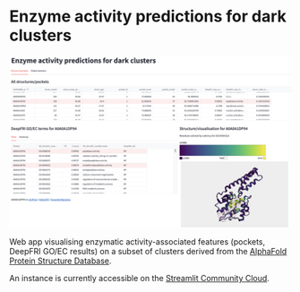 # Enzyme activity predictions for dark clusters

![screenshot.png](screenshot.png)

Web app visualising enzymatic activity-associated features (pockets, DeepFRI GO/EC results) on a subset of clusters derived from the [AlphaFold Protein Structure Database](https://alphafold.ebi.ac.uk).

An instance is currently accessible on the [Streamlit Community Cloud](https://jurgjn-af-protein-universe-app-mss2ap.streamlit.app/).
